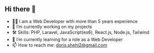 ## Hi there 👋

- 🧑‍💻 I am a Web Developer with more than 5 years experience
- 🔭 I’m currently working on my projects
- 🛠️ Skills: PHP, Laravel, JavaScript(es6), React.js, Node.js, Tailwind
- 🌱 I’m currently learning for a role as a Web Developer
- 📫 How to reach me: doris.shehi2@gmail.com


